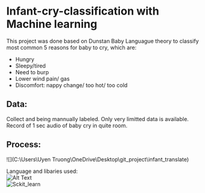 # Infant-cry-classification with Machine learning

This project was done based on Dunstan Baby Languague theory to classify most common 5 reasons for baby to cry, which are:
- Hungry
- Sleepy/tired
- Need to burp
- Lower wind pain/ gas
- Discomfort: nappy change/ too hot/ too cold

## Data:
Collect and being mannually labeled. Only very limitted data is available.
Record of 1 sec audio of baby cry in quite room.

## Process:
![](C:\Users\Uyen Truong\OneDrive\Desktop\git_project\infant_translate)








Language and libaries used:  
    ![Alt Text](https://librosa.org/doc/main/_static/librosa_logo_text.svg) <br />
    ![Sckit_learn](https://scikit-learn.org/stable/_static/scikit-learn-logo-small.png)
